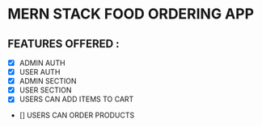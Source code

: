 # MERN STACK FOOD ORDERING APP

## FEATURES OFFERED : 
* [x] ADMIN AUTH
* [x] USER AUTH
* [x] ADMIN SECTION
* [x] USER SECTION
* [x] USERS CAN ADD ITEMS TO CART
* [] USERS CAN ORDER PRODUCTS



